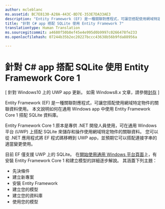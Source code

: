```yaml
---
author: mcleblanc
ms.assetid: BC7E8130-A28A-443C-8D7E-353E7DA33AE3
description: "Entity Framework (EF) 是一種關聯對應程式，可讓您搭配使用網域特定物件的關聯資料使用。"
title: "針對 C# app 搭配 SQLite 使用 Entity Framework 7"
translationtype: Human Translation
ms.sourcegitcommit: a4680f50b8ef45e4e995d0b9997c0266478fe233
ms.openlocfilehash: 07244b35b2ec20227bccc43638b56b9fda88956a

---
```


# 針對 C# app 搭配 SQLite 使用 Entity Framework Core 1

\[ 針對 Windows10 上的 UWP app 更新。 如需 Windows8.x 文章，請參閱[封存](http://go.microsoft.com/fwlink/p/?linkid=619132) \]

Entity Framework (EF) 是一種關聯對應程式，可讓您搭配使用網域特定物件的關聯資料使用。 本文說明如何在通用 Windows app 中使用 Entity Framework Core 1 搭配 SQLite 資料庫。

Entity Framework Core 1 原本是專供 .NET 開發人員使用，可在通用 Windows 平台 (UWP) 上搭配 SQLite 來儲存和操作使用網域特定物件的關聯資料。 您可以從 .NET 應用程式將 EF 程式碼移轉到 UWP app，並預期它可以搭配連接字串的適當變更使用。

目前 EF 僅支援 UWP 上的 SQLite。 在[開始使用通用 Windows 平台頁面](http://go.microsoft.com/fwlink/p/?LinkId=735013)上，有安裝 Entity Framework Core 1 和建立模型的詳細逐步解說。 其涵蓋下列主題：

-   先決條件
-   建立新專案
-   安裝 Entity Framework
-   建立您的模型
-   建立您的資料庫
-   使用您的模型




<!--HONumber=Nov16_HO1-->


